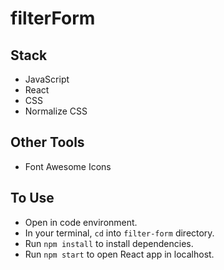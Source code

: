 # filterForm

## Stack
- JavaScript
- React
- CSS
- Normalize CSS

## Other Tools
- Font Awesome Icons

## To Use
- Open in code environment.
- In your terminal, `cd` into `filter-form` directory.
- Run `npm install` to install dependencies.
- Run `npm start` to open React app in localhost.
